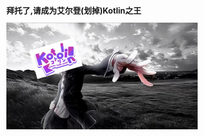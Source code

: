## 拜托了,请成为艾尔登(划掉)Kotlin之王


<p align="center">
  <img src="https://github.com/RexMignon/RexMignon/blob/main/request.jpg">
</p>
